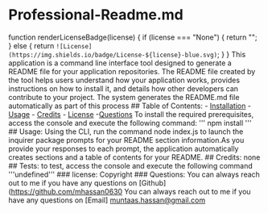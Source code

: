 # Professional-Readme.md
  function renderLicenseBadge(license) {
  if (license === "None") {
    return "";
  } else {
    return `![License](https://img.shields.io/badge/License-${license}-blue.svg)`;
  }
}
          This application is a command line interface tool designed to generate a README file for your application repositories. The README file created by the tool helps users understand how your application works, provides instructions on how to install it, and details how other developers can contribute to your project. The system generates the README.md file automatically as part of this process
          ## Table of Contents:
          - [Installation](#installation)
          - [Usage](#usage)
          - [Credits](#credits)
          - [License](#license)
          -[Questions](#questions)
          To install the required prerequisites, access the console and execute the following command:
          '''
          npm install
          '''
          ## Usage:
          Using the CLI, run the command node index.js to launch the inquirer package prompts for your README section information.As you provide your responses to each prompt, the application automatically creates sections and a table of contents for your README.
          ## Credits:
          none
          ## Tests:
          to test, access the console and execute the following command
          '''undefined'''
          ### license: Copyright
          ### Questions:
          You can always reach out to me if you have any questions on [Github] (https://github.com/mhassan0630
          You can always reach out to me if you have any questions on [Email] muntaas.hassan@gmail.com




